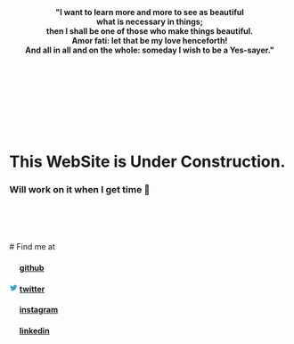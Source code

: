 <head>
<link rel="shortcut icon" type="image/png" href="favicon/favicon-32x32.png">  
</head>




<div align="center"><b>"I want to learn more and more to see as beautiful</b></div>
<div align="center"><b>what is necessary in things;</b></div>
<div align="center"><b>then I shall be one of those who make things beautiful.</b></div>
<div align="center"><b>Amor fati: let that be my love henceforth!</b></div>
<div align="center"><b>And all in all and on the whole: someday I wish to be a Yes-sayer."</b></div>
<br>
<br>
<br>
<br>
<br>
<br>
<br>
<br>




# This WebSite is Under Construction.
### Will work on it when I get time 🥱
<br>
<br>


<br>
<br>
# Find me at

#### <img src="/favicon/github.ico" width="15" height="15"> [github](https://github.com/aerosol-can)


#### <img src="/favicon/twitter.ico" width="15" height="15"> [twitter](https://twitter.com/a3r0s0l_can)


#### <img src="/favicon/instagram.ico" width="15" height="15"> [instagram](https://www.instagram.com/aerosol_can.py)


#### <img src="/favicon/linkedin.ico" width="15" height="15"> [linkedin](https://www.linkedin.com/in/prabhat-kumar-01464b193)
